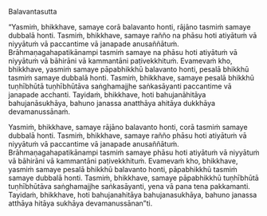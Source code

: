Balavantasutta

“Yasmiṁ, bhikkhave, samaye corā balavanto honti, rājāno tasmiṁ samaye dubbalā honti. Tasmiṁ, bhikkhave, samaye rañño na phāsu hoti atiyātuṁ vā niyyātuṁ vā paccantime vā janapade anusaññātuṁ. Brāhmaṇagahapatikānampi tasmiṁ samaye na phāsu hoti atiyātuṁ vā niyyātuṁ vā bāhirāni vā kammantāni paṭivekkhituṁ. Evamevaṁ kho, bhikkhave, yasmiṁ samaye pāpabhikkhū balavanto honti, pesalā bhikkhū tasmiṁ samaye dubbalā honti. Tasmiṁ, bhikkhave, samaye pesalā bhikkhū tuṇhībhūtā tuṇhībhūtāva saṅghamajjhe saṅkasāyanti paccantime vā janapade acchanti. Tayidaṁ, bhikkhave, hoti bahujanāhitāya bahujanāsukhāya, bahuno janassa anatthāya ahitāya dukkhāya devamanussānaṁ.

Yasmiṁ, bhikkhave, samaye rājāno balavanto honti, corā tasmiṁ samaye dubbalā honti. Tasmiṁ, bhikkhave, samaye rañño phāsu hoti atiyātuṁ vā niyyātuṁ vā paccantime vā janapade anusaññātuṁ. Brāhmaṇagahapatikānampi tasmiṁ samaye phāsu hoti atiyātuṁ vā niyyātuṁ vā bāhirāni vā kammantāni paṭivekkhituṁ. Evamevaṁ kho, bhikkhave, yasmiṁ samaye pesalā bhikkhū balavanto honti, pāpabhikkhū tasmiṁ samaye dubbalā honti. Tasmiṁ, bhikkhave, samaye pāpabhikkhū tuṇhībhūtā tuṇhībhūtāva saṅghamajjhe saṅkasāyanti, yena vā pana tena pakkamanti. Tayidaṁ, bhikkhave, hoti bahujanahitāya bahujanasukhāya, bahuno janassa atthāya hitāya sukhāya devamanussānan”ti.